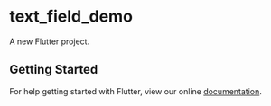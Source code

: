 # text_field_demo

A new Flutter project.

## Getting Started

For help getting started with Flutter, view our online
[documentation](https://flutter.io/).
